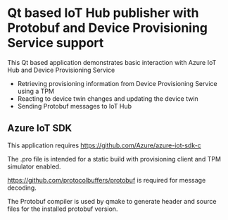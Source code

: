 # Qt based IoT Hub publisher with Protobuf and Device Provisioning Service support

This Qt based application demonstrates basic interaction with Azure IoT Hub and Device Provisioning Service
- Retrieving provisioning information from Device Provisioning Service using a TPM
- Reacting to device twin changes and updating the device twin
- Sending Protobuf messages to IoT Hub

## Azure IoT SDK

This application requires https://github.com/Azure/azure-iot-sdk-c

The .pro file is intended for a static build with provisioning client and TPM simulator enabled.

https://github.com/protocolbuffers/protobuf is required for message decoding.

The Protobuf compiler is used by qmake to generate header and source files for the
installed protobuf version.
